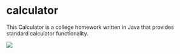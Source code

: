 # calculator 	

This Calculator is a college homework written in Java that provides standard calculator functionality.

<img src="https://i.imgur.com/HtM9FdE.png">

